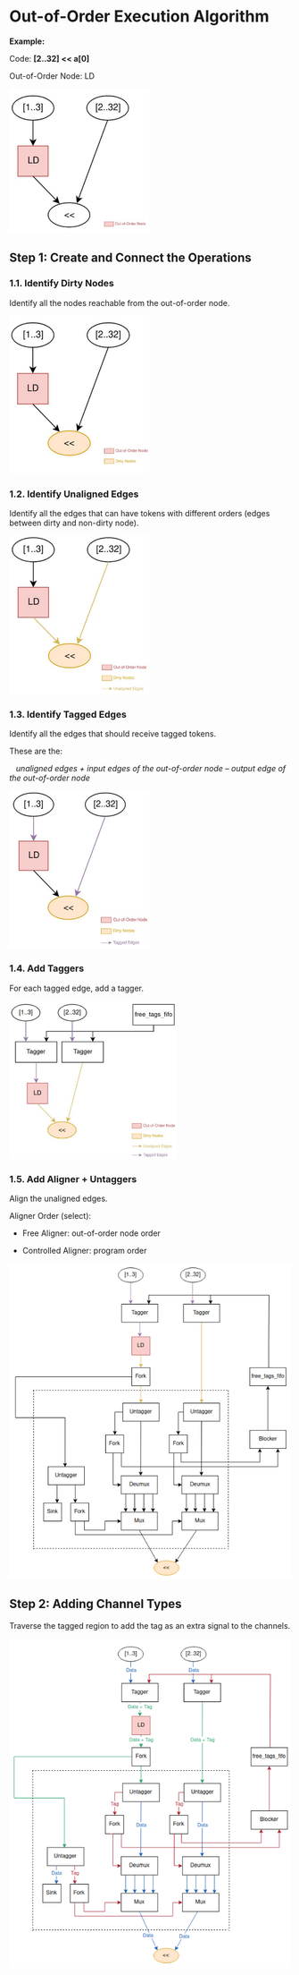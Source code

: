 # Out-of-Order Execution Algorithm

**Example:**

Code: **[2..32] << a[0]**

Out-of-Order Node: LD

<img alt="Example diagram" src="./Figures/Example.png" width="250" />


## Step 1: Create and Connect the Operations

### 1.1. Identify Dirty Nodes
Identify all the nodes reachable from the out-of-order node.

<img alt="Step 1.1 diagram" src="./Figures/Step1.1.png" width="250" />


### 1.2. Identify Unaligned Edges
Identify all the edges that can have tokens with different orders (edges between dirty and non-dirty node).

<img alt="Step 1.2 diagram" src="./Figures/Step1.2.png" width="250" />

### 1.3. Identify Tagged Edges
Identify all the edges that should receive tagged tokens.

These are the:

&nbsp;&nbsp; *unaligned edges + input edges of the out-of-order node – output edge of the out-of-order node*

<img alt="Step 1.3 diagram" src="./Figures/Step1.3.png" width="250" />

### 1.4. Add Taggers
For each tagged edge, add a tagger.

<img alt="Step 1.4 diagram" src="./Figures/Step1.4.png" width="300" />

### 1.5. Add Aligner + Untaggers
Align the unaligned edges.


Aligner Order (select):

- Free Aligner: out-of-order node order

- Controlled Aligner: program order

<img alt="Step 1.5 diagram" src="./Figures/Step1.5.png" width="600" />

## Step 2: Adding Channel Types
Traverse the tagged region to add the tag as an extra signal to the channels.

<img alt="Step 2 diagram" src="./Figures/Step2.png" width="600" />